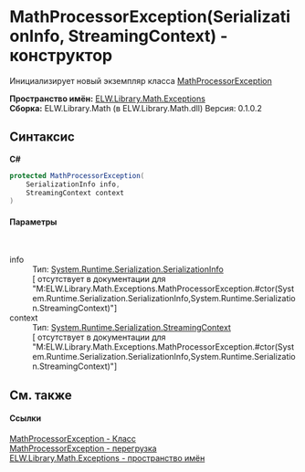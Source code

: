 # MathProcessorException(SerializationInfo, StreamingContext) - конструктор
 

Инициализирует новый экземпляр класса <a href="T_ELW_Library_Math_Exceptions_MathProcessorException">MathProcessorException</a>

**Пространство имён:**&nbsp;<a href="N_ELW_Library_Math_Exceptions">ELW.Library.Math.Exceptions</a><br />**Сборка:**&nbsp;ELW.Library.Math (в ELW.Library.Math.dll) Версия: 0.1.0.2

## Синтаксис

**C#**<br />
``` C#
protected MathProcessorException(
	SerializationInfo info,
	StreamingContext context
)
```


#### Параметры
&nbsp;<dl><dt>info</dt><dd>Тип:&nbsp;<a href="http://msdn2.microsoft.com/ru-ru/library/a9b6042e" target="_blank">System.Runtime.Serialization.SerializationInfo</a><br />\[<param name="info"/> отсутствует в документации для "M:ELW.Library.Math.Exceptions.MathProcessorException.#ctor(System.Runtime.Serialization.SerializationInfo,System.Runtime.Serialization.StreamingContext)"\]</dd><dt>context</dt><dd>Тип:&nbsp;<a href="http://msdn2.microsoft.com/ru-ru/library/t16abws5" target="_blank">System.Runtime.Serialization.StreamingContext</a><br />\[<param name="context"/> отсутствует в документации для "M:ELW.Library.Math.Exceptions.MathProcessorException.#ctor(System.Runtime.Serialization.SerializationInfo,System.Runtime.Serialization.StreamingContext)"\]</dd></dl>

## См. также


#### Ссылки
<a href="T_ELW_Library_Math_Exceptions_MathProcessorException">MathProcessorException - Класс</a><br /><a href="Overload_ELW_Library_Math_Exceptions_MathProcessorException__ctor">MathProcessorException - перегрузка</a><br /><a href="N_ELW_Library_Math_Exceptions">ELW.Library.Math.Exceptions - пространство имён</a><br />
